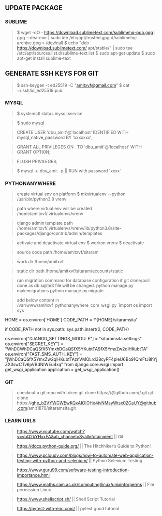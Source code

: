 ## UPDATE PACKAGE

### SUBLIME
> $ wget -qO - https://download.sublimetext.com/sublimehq-pub.gpg | gpg --dearmor | sudo tee /etc/apt/trusted.gpg.d/sublimehq-archive.gpg > /dev/null
> $ echo "deb https://download.sublimetext.com/ apt/stable/" | sudo tee /etc/apt/sources.list.d/sublime-text.list
> $ sudo apt-get update
> $ sudo apt-get install sublime-text

## GENERATE SSH KEYS FOR GIT

> $ ssh-keygen -t ed25519 -C "amitxvf@gmail.com"
> $ cat ~/.ssh/id_ed25519.pub

### MYSQL
> $ systemctl status mysql.service

> $ sudo mysql

> CREATE USER 'dbu_amit'@'localhost' IDENTIFIED WITH mysql_native_password BY 'xxxxxxx';

> GRANT ALL PRIVILEGES ON *.* TO 'dbu_amit'@'localhost' WITH GRANT OPTION;

> FLUSH PRIVILEGES;

> $ mysql -u dbu_amit -p || RUN with password 'xxxx'


### PYTHONANYWHERE

> create virtual env on platform
> $ mkvirtualenv --python /usr/bin/python3.8 vrenv

> path where virtual env will be created
> /home/amitxvf/.virtualenvs/vrenv

> django admin template path
> /home/amitxvf/.virtualenvs/vrenv/lib/python3.8/site-packages/django/contrib/admin/templates

> activate and deactivate virtual env
> $ workon vrenv
> $ deactivate

> source code path
> /home/amitxvf/sitaram

> work dir
> /home/amitxvf

> static dir path
> /home/amitxvf/sitaram/accounts/static

> run migration command for database configuration if git clone/pull done as db.sqlite3 file will be changed.
> python manage.py makemigrations
> python manage.py migrate

> add below content in /var/www/amitxvf_pythonanywhere_com_wsgi.py
> `import os
   import sys

   HOME = os.environ['HOME']
   CODE_PATH = f'{HOME}/sitaramsita'

   if CODE_PATH not in sys.path:
      sys.path.insert(0, CODE_PATH)

   os.environ["DJANGO_SETTINGS_MODULE"] = "sitaramsita.settings"
   os.environ["SECRET_KEY"] = "WhDCWhDCaQSfX5YmxhDCaQSfX5YKubtTASfX5YmxZw2qlHKubtTA"
   os.environ["FAST_SMS_AUTH_KEY"] = "jWhDCaQSfX5YmxZw2qlHKubtTAznVMOLrd38cyPF4pIeU6Bo91QmFtJ8hYjZX3swCTv6pVBdNIWEu4xq"
   from django.core.wsgi import get_wsgi_application
   application = get_wsgi_application()
`

### GIT
> checkout a git repo with token
> git clone https://<token>@github.com/<user>/<repo>.git
> git clone https://ghp_b2VYWGWEwKQxAIOIOHe4ivNMsyWtsx0ZGaUY@github.com/amit1870/sitaramsita.git

### LEARN URLS

> https://www.youtube.com/watch?v=vbQ2bYHxxEA&ab_channel=SyalInfotainment || Git

> https://docs.python-guide.org/ || The Hitchhiker’s Guide to Python!

> https://www.pcloudy.com/blogs/how-to-automate-web-application-testing-with-python-and-selenium/ || Python Selenium Testing

> https://www.guru99.com/software-testing-introduction-importance.html

> https://www.maths.cam.ac.uk/computing/linux/unixinfo/perms || File permission Linux

> https://www.shellscript.sh/ || Shell Script Tutorial

> https://pytest-with-eric.com/ || pytest good tutorial


